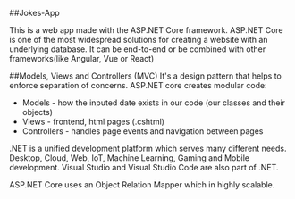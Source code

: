 ##Jokes-App

This is a web app made with the ASP.NET Core framework.
ASP.NET Core is one of the most widespread solutions for creating a website with an underlying database.
It can be end-to-end or be combined with other frameworks(like Angular, Vue or React)

##Models, Views and Controllers (MVC)
It's a design pattern that helps to enforce separation of concerns.
ASP.NET core creates modular code:
- Models - how the inputed date exists in our code (our classes and their objects)
- Views - frontend, html pages (.cshtml)
- Controllers - handles page events and navigation between pages

.NET is a unified development platform which serves many different needs. Desktop, Cloud, Web, IoT, Machine Learning, Gaming and Mobile development. Visual Studio and Visual Studio Code are also part of .NET.

ASP.NET Core uses an Object Relation Mapper which in highly scalable.
